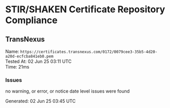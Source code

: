 # STIR/SHAKEN Certificate Repository Compliance

## TransNexus

Name: `https://certificates.transnexus.com/0172/0079cee3-35b5-4d20-a20d-ecfcba841eb0.pem`\
Tested At: 02 Jun 25 03:11 UTC\
Time: 21ms

### Issues

no warning, or error, or notice date level issues were found

Generated: 02 Jun 25 03:45 UTC